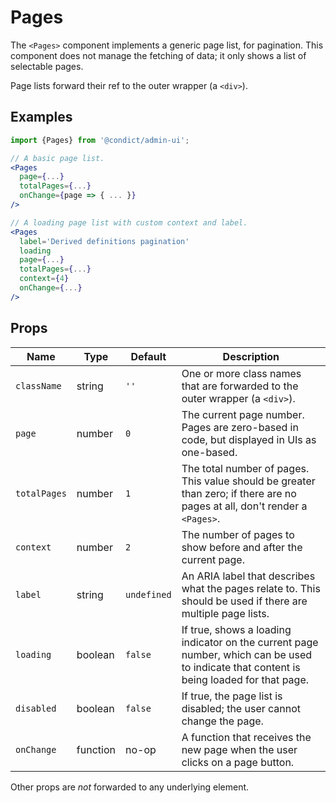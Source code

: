 # Pages

The `<Pages>` component implements a generic page list, for pagination. This component does not manage the fetching of data; it only shows a list of selectable pages.

Page lists forward their ref to the outer wrapper (a `<div>`).

## Examples

```jsx
import {Pages} from '@condict/admin-ui';

// A basic page list.
<Pages
  page={...}
  totalPages={...}
  onChange={page => { ... }}
/>

// A loading page list with custom context and label.
<Pages
  label='Derived definitions pagination'
  loading
  page={...}
  totalPages={...}
  context={4}
  onChange={...}
/>
```

## Props

| Name | Type | Default | Description |
| --- | --- | --- | --- |
| `className` | string | `''` | One or more class names that are forwarded to the outer wrapper (a `<div>`). |
| `page` | number | `0` | The current page number. Pages are zero-based in code, but displayed in UIs as one-based. |
| `totalPages` | number | `1` | The total number of pages. This value should be greater than zero; if there are no pages at all, don't render a `<Pages>`. |
| `context` | number | `2` | The number of pages to show before and after the current page. |
| `label` | string | `undefined` | An ARIA label that describes what the pages relate to. This should be used if there are multiple page lists. |
| `loading` | boolean | `false` | If true, shows a loading indicator on the current page number, which can be used to indicate that content is being loaded for that page. |
| `disabled` | boolean | `false` | If true, the page list is disabled; the user cannot change the page. |
| `onChange` | function | no-op | A function that receives the new page when the user clicks on a page button. |

Other props are _not_ forwarded to any underlying element.
